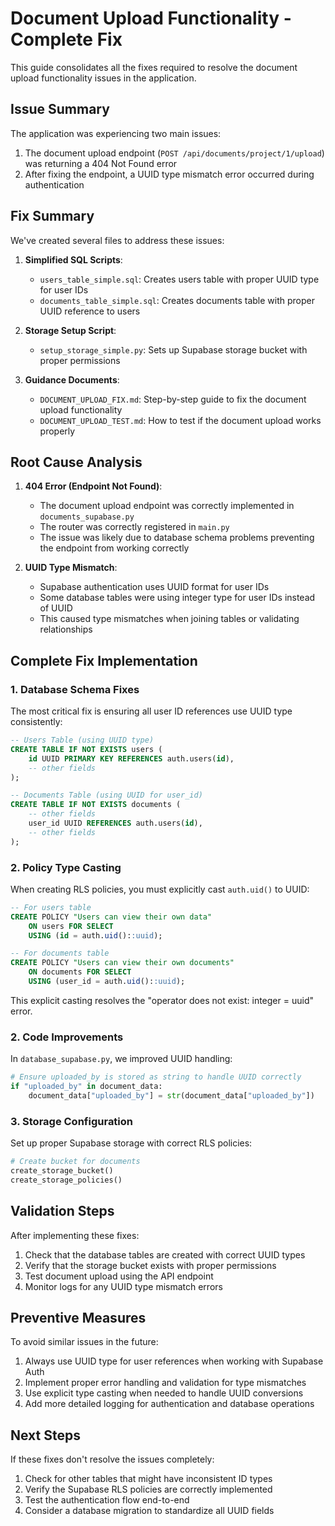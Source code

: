 # Document Upload Functionality - Complete Fix

This guide consolidates all the fixes required to resolve the document upload functionality issues in the application.

## Issue Summary

The application was experiencing two main issues:

1. The document upload endpoint (`POST /api/documents/project/1/upload`) was returning a 404 Not Found error
2. After fixing the endpoint, a UUID type mismatch error occurred during authentication

## Fix Summary

We've created several files to address these issues:

1. **Simplified SQL Scripts**:

   - `users_table_simple.sql`: Creates users table with proper UUID type for user IDs
   - `documents_table_simple.sql`: Creates documents table with proper UUID reference to users

2. **Storage Setup Script**:

   - `setup_storage_simple.py`: Sets up Supabase storage bucket with proper permissions

3. **Guidance Documents**:
   - `DOCUMENT_UPLOAD_FIX.md`: Step-by-step guide to fix the document upload functionality
   - `DOCUMENT_UPLOAD_TEST.md`: How to test if the document upload works properly

## Root Cause Analysis

1. **404 Error (Endpoint Not Found)**:

   - The document upload endpoint was correctly implemented in `documents_supabase.py`
   - The router was correctly registered in `main.py`
   - The issue was likely due to database schema problems preventing the endpoint from working correctly

2. **UUID Type Mismatch**:
   - Supabase authentication uses UUID format for user IDs
   - Some database tables were using integer type for user IDs instead of UUID
   - This caused type mismatches when joining tables or validating relationships

## Complete Fix Implementation

### 1. Database Schema Fixes

The most critical fix is ensuring all user ID references use UUID type consistently:

```sql
-- Users Table (using UUID type)
CREATE TABLE IF NOT EXISTS users (
    id UUID PRIMARY KEY REFERENCES auth.users(id),
    -- other fields
);

-- Documents Table (using UUID for user_id)
CREATE TABLE IF NOT EXISTS documents (
    -- other fields
    user_id UUID REFERENCES auth.users(id),
    -- other fields
);
```

### 2. Policy Type Casting

When creating RLS policies, you must explicitly cast `auth.uid()` to UUID:

```sql
-- For users table
CREATE POLICY "Users can view their own data"
    ON users FOR SELECT
    USING (id = auth.uid()::uuid);

-- For documents table
CREATE POLICY "Users can view their own documents"
    ON documents FOR SELECT
    USING (user_id = auth.uid()::uuid);
```

This explicit casting resolves the "operator does not exist: integer = uuid" error.

### 2. Code Improvements

In `database_supabase.py`, we improved UUID handling:

```python
# Ensure uploaded_by is stored as string to handle UUID correctly
if "uploaded_by" in document_data:
    document_data["uploaded_by"] = str(document_data["uploaded_by"])
```

### 3. Storage Configuration

Set up proper Supabase storage with correct RLS policies:

```python
# Create bucket for documents
create_storage_bucket()
create_storage_policies()
```

## Validation Steps

After implementing these fixes:

1. Check that the database tables are created with correct UUID types
2. Verify that the storage bucket exists with proper permissions
3. Test document upload using the API endpoint
4. Monitor logs for any UUID type mismatch errors

## Preventive Measures

To avoid similar issues in the future:

1. Always use UUID type for user references when working with Supabase Auth
2. Implement proper error handling and validation for type mismatches
3. Use explicit type casting when needed to handle UUID conversions
4. Add more detailed logging for authentication and database operations

## Next Steps

If these fixes don't resolve the issues completely:

1. Check for other tables that might have inconsistent ID types
2. Verify the Supabase RLS policies are correctly implemented
3. Test the authentication flow end-to-end
4. Consider a database migration to standardize all UUID fields
